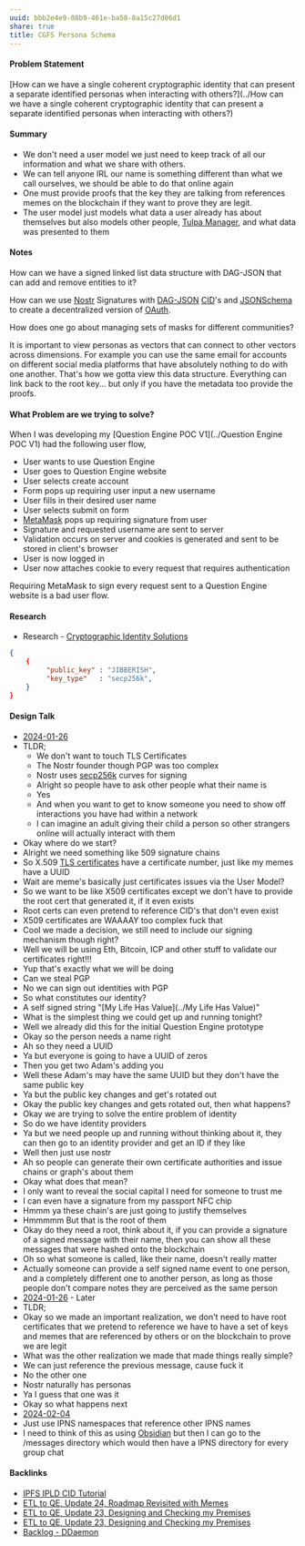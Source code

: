 ```yaml
---
uuid: bbb2e4e9-08b9-461e-ba58-8a15c27d06d1
share: true
title: CGFS Persona Schema
---
```

#### Problem Statement

[How can we have a single coherent cryptographic identity that can present a separate identified personas when interacting with others?](../How can we have a single coherent cryptographic identity that can present a separate identified personas when interacting with others?)
#### Summary

* We don't need a user model we just need to keep track of all our information and what we share with others.
* We can tell anyone IRL our name is something different than what we call ourselves, we should be able to do that online again
* One must provide proofs that the key they are talking from references memes on the blockchain if they want to prove they are legit.
* The user model just models what data a user already has about themselves but also models other people, [Tulpa Manager](../e851f5ad-51f5-4c68-b844-88e27c5d07f6), and what data was presented to them

#### Notes

How can we have a signed linked list data structure with DAG-JSON that can add and remove entities to it?


How can we use [Nostr](../78abfe73-37cb-4f3b-9e08-faad85669fb7) Signatures with [DAG-JSON](../542cf224-0a5f-4c62-b4f8-41521da2dd50) [CID](../87e4fb9d-e5a8-4657-a7ba-f0962d1d075a)'s and [JSONSchema](../ae47732c-10e8-4d3b-b365-9c3902febdfa) to create a decentralized version of [OAuth](../840bb155-6d8b-4e85-8740-c7b250fc7d65).

How does one go about managing sets of masks for different communities?

It is important to view personas as vectors that can connect to other vectors across dimensions. For example you can use the same email for accounts on different social media platforms that have absolutely nothing to do with one another. That's how we gotta view this data structure. Everything can link back to the root key... but only if you have the metadata too provide the proofs.

#### What Problem are we trying to solve?

When I was developing my [Question Engine POC V1](../Question Engine POC V1) had the following user flow,

* User wants to use Question Engine
* User goes to Question Engine website
* User selects create account
* Form pops up requiring user input a new username
* User fills in their desired user name
* User selects submit on form
* [MetaMask](../037fca47-315e-46e3-a9f0-fc5dbc3ca4ef) pops up requiring signature from user
* Signature and requested username are sent to server
* Validation occurs on server and cookies is generated and sent to be stored in client's browser
* User is now logged in
* User now attaches cookie to every request that requires authentication

Requiring MetaMask to sign every request sent to a Question Engine website is a bad user flow.

#### Research

* Research - [Cryptographic Identity Solutions](../f5eee849-3ed2-4fb6-a006-522bdcb233fe)

``` JSON
{
	{
		 "public_key" : "JIBBERISH",
		 "key_type"   : "secp256k",
	}
}

```

#### Design Talk

* [2024-01-26](../2024-01-26)
* TLDR;
	* We don't want to touch TLS Certificates
	* The Nostr founder though PGP was too complex
	* Nostr uses [secp256k](../44797aa4-1dba-4a8d-a950-e54d3cf8f2e3) curves for signing
	* Alright so people have to ask other people what their name is
	* Yes
	* And when you want to get to know someone you need to show off interactions you have had within a network
	* I can imagine an adult giving their child a person so other strangers online will actually interact with them
* Okay where do we start?
* Alright we need something like 509 signature chains
* So X.509 [TLS certificates](../d92b98f2-54c8-4243-8a3c-8962c04a712f) have a certificate number, just like my memes have a UUID
* Wait are meme's basically just certificates issues via the User Model?
* So we want to be like X509 certificates except we don't have to provide the root cert that generated it, if it even exists
* Root certs can even pretend to reference CID's that don't even exist
* X509 certificates are WAAAAY too complex fuck that
* Cool we made a decision, we still need to include our signing mechanism though right?
* Well we will be using Eth, Bitcoin, ICP and other stuff to validate our certificates right!!!
* Yup that's exactly what we will be doing
* Can we steal PGP
* No we can sign out identities with PGP
* So what constitutes our identity?
* A self signed string "[My Life Has Value](../My Life Has Value)"
* What is the simplest thing we could get up and running tonight?
* Well we already did this for the initial Question Engine prototype
* Okay so the person needs a name right
* Ah so they need a UUID 
* Ya but everyone is going to have a UUID of zeros
* Then you get two Adam's adding you
* Well these Adam's may have the same UUID but they don't have the same public key
* Ya but the public key changes and get's rotated out
* Okay the public key changes and gets rotated out, then what happens?
* Okay we are trying to solve the entire problem of identity
* So do we have identity providers
* Ya but we need people up and running without thinking about it, they can then go to an identity provider and get an ID if they like
* Well then just use nostr
* Ah so people can generate their own certificate authorities and issue chains or graph's about them
* Okay what does that mean?
* I only want to reveal the social capital I need for someone to trust me
* I can even have a signature from my passport NFC chip
* Hmmm ya these chain's are just going to justify themselves
* Hmmmmm But that is the root of them
* Okay do they need a root, think about it, if you can provide a signature of a signed message with their name, then you can show all these messages that were hashed onto the blockchain
* Oh so what someone is called, like their name, doesn't really matter
* Actually someone can provide a self signed name event to one person, and a completely different one to another person, as long as those people don't compare notes they are perceived as the same person
* [2024-01-26](../2024-01-26) - Later
* TLDR;
* Okay so we made an important realization, we don't need to have root certificates that we pretend to reference we have to have a set of keys and memes that are referenced by others or on the blockchain to prove we are legit
* What was the other realization we made that made things really simple?
* We can just reference the previous message, cause fuck it
* No the other one
* Nostr naturally has personas
* Ya I guess that one was it
* Okay so what happens next
* [2024-02-04](../2024-02-04)
* Just use IPNS namespaces that reference other IPNS names
* I need to think of this as using [Obsidian](../f76a085e-f2c8-43bd-a852-47760f01e401) but then I can go to the /messages directory which would then have a IPNS directory for every group chat

#### Backlinks

* [IPFS IPLD CID Tutorial](/100d6889-e83d-4967-bec2-7e9424d8cd24)
* [ETL to QE, Update 24, Roadmap Revisited with Memes](/89c90b4a-2065-4b58-93eb-107794ed8671)
* [ETL to QE, Update 23, Designing and Checking my Premises](/2bd9365f-daba-418c-bbe8-3aed2804909d)
* [ETL to QE, Update 23, Designing and Checking my Premises](/2bd9365f-daba-418c-bbe8-3aed2804909d)
* [Backlog - DDaemon](/b9cd3e8b-1727-4a22-9332-90b42b5a7ffb)